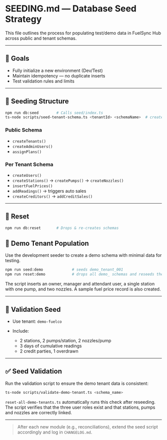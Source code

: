 # SEEDING.md — Database Seed Strategy

This file outlines the process for populating test/demo data in FuelSync Hub across public and tenant schemas.

---

## 🌱 Goals

* Fully initialize a new environment (Dev/Test)
* Maintain idempotency — no duplicate inserts
* Test validation rules and limits

---

## 🧩 Seeding Structure

```bash
npm run db:seed        # Calls seed/index.ts
ts-node scripts/seed-tenant-schema.ts <tenantId> <schemaName>  # create tenant schema
```

### Public Schema

* `createTenants()`
* `createAdminUsers()`
* `assignPlans()`

### Per Tenant Schema

* `createUsers()`
* `createStations()` → `createPumps()` → `createNozzles()`
* `insertFuelPrices()`
* `addReadings()` → triggers auto sales
* `createCreditors()` → `addCreditSales()`

---

## 🔄 Reset

```bash
npm run db:reset       # Drops & re-creates schemas
```

## 🚀 Demo Tenant Population

Use the development seeder to create a demo schema with minimal data for testing.

```bash
npm run seed:demo             # seeds demo_tenant_001
npm run reset:demo            # drops all demo_ schemas and reseeds them
```

The script inserts an owner, manager and attendant user, a single station with
one pump, and two nozzles. A sample fuel price record is also created.

---

## 🧪 Validation Seed

* Use tenant: `demo-fuelco`
* Include:

  * 2 stations, 2 pumps/station, 2 nozzles/pump
  * 3 days of cumulative readings
  * 2 credit parties, 1 overdrawn

---


## ✅ Seed Validation

Run the validation script to ensure the demo tenant data is consistent:

```bash
ts-node scripts/validate-demo-tenant.ts <schema_name>
```

`reset-all-demo-tenants.ts` automatically runs this check after reseeding. The script
verifies that the three user roles exist and that stations, pumps and nozzles are correctly linked.

---

> After each new module (e.g., reconciliations), extend the seed script accordingly and log in `CHANGELOG.md`.
